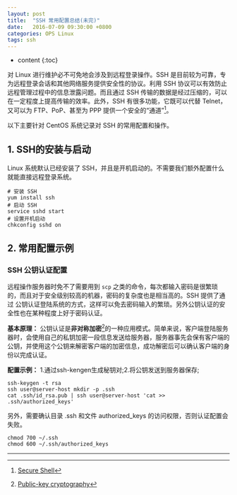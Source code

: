 ```yaml
---
layout: post
title:  "SSH 常用配置总结(未完)"
date:   2016-07-09 09:30:00 +0800
categories: OPS Linux
tags: ssh
---
```


* content
{:toc}

对 Linux 进行维护必不可免地会涉及到远程登录操作。SSH 是目前较为可靠，专为远程登录会话和其他网络服务提供安全性的协议。利用 SSH 协议可以有效防止远程管理过程中的信息泄露问题。而且通过 SSH 传输的数据是经过压缩的，可以在一定程度上提高传输的效率。此外，SSH 有很多功能，它既可以代替 Telnet，又可以为 FTP、PoP、甚至为 PPP 提供一个安全的“通道”[^ssh]。



以下主要针对 CentOS 系统记录对 SSH 的常用配置和操作。

## 1. SSH的安装与启动

Linux 系统默认已经安装了 SSH，并且是开机启动的。不需要我们额外配置什么就能直接远程登录系统。

```
# 安装 SSH
yum install ssh
# 启动 SSH
service sshd start
# 设置开机启动
chkconfig sshd on
```

## 2. 常用配置示例

### SSH 公钥认证配置
远程操作服务器时免不了需要用到 `scp` 之类的命令，每次都输入密码是很繁琐的，而且对于安全级别较高的机器，密码的复杂度也是相当高的。SSH 提供了通过 公钥认证登陆系统的方式，这样可以免去密码输入的繁琐。另外公钥认证的安全性也在某种程度上好于密码认证。

**基本原理：** 公钥认证是**非对称加密**[^pk]的一种应用模式。简单来说，客户端登陆服务器时，会使用自己的私钥加密一段信息发送给服务器，服务器事先会保有客户端的公钥，并使用这个公钥来解密客户端的加密信息，成功解密后可以确认客户端的身份以完成认证。

**配置示例：** 1.通过ssh-kengen生成秘钥对;2.将公钥发送到服务器保存;

```
ssh-keygen -t rsa
ssh user@server-host mkdir -p .ssh
cat .ssh/id_rsa.pub | ssh user@server-host 'cat >> .ssh/authorized_keys'
```

另外，需要确认目录 .ssh 和文件 authorized_keys 的访问权限，否则认证配置会失败。

```
chmod 700 ~/.ssh
chmod 600 ~/.ssh/authorized_keys
```

---

[^ssh]: [Secure Shell](https://en.wikipedia.org/wiki/Secure_Shell)

[^pk]: [Public-key cryptography](https://en.wikipedia.org/wiki/Public-key_cryptography) 

